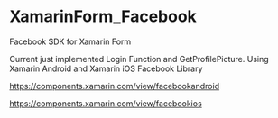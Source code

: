 # XamarinForm_Facebook
Facebook SDK for Xamarin Form

Current just implemented Login Function and GetProfilePicture.
Using Xamarin Android and Xamarin iOS Facebook Library

https://components.xamarin.com/view/facebookandroid

https://components.xamarin.com/view/facebookios
